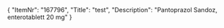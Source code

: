 {
  "ItemNr": "167796",
  "Title": "test",
  "Description": "Pantoprazol Sandoz, enterotablett 20 mg"
}